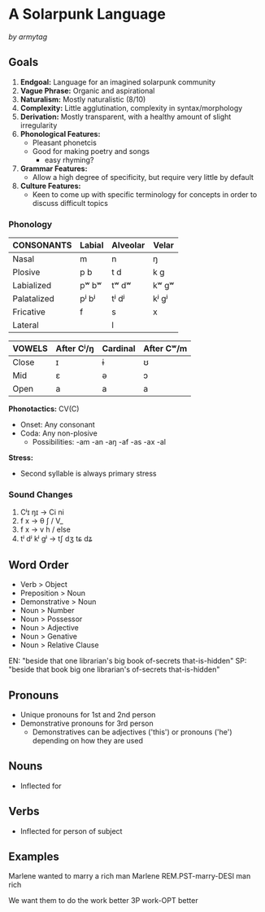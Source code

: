# A Solarpunk Language

_by armytag_

## Goals

1. **Endgoal:** Language for an imagined solarpunk community
2. **Vague Phrase:** Organic and aspirational
3. **Naturalism:** Mostly naturalistic (8/10)
4. **Complexity:** Little agglutination, complexity in syntax/morphology
5. **Derivation:** Mostly transparent, with a healthy amount of slight irregularity
6. **Phonological Features:** 
    - Pleasant phonetcis
    - Good for making poetry and songs 
        - easy rhyming?
7. **Grammar Features:**
    - Allow a high degree of specificity, but require very little by default 
8. **Culture Features:** 
    - Keen to come up with specific terminology for concepts in order to discuss difficult topics

### Phonoloɡy

|  CONSONANTS | Labial | Alveolar | Velar |
|-------------|--------|----------|-------|
|       Nasal |      m |        n |     ŋ |
|     Plosive |   p  b |     t  d |  k  ɡ |
|  Labialized |  pʷ bʷ |    tʷ dʷ | kʷ ɡʷ |
| Palatalized |  pʲ bʲ |    tʲ dʲ | kʲ ɡʲ |
|   Fricative |      f |        s |     x |
|     Lateral |        |        l |       |

| VOWELS | After Cʲ/ŋ | Cardinal | After Cʷ/m |
|--------|------------|----------|------------|
|  Close |          ɪ |        ɨ |          ʊ |
|    Mid |          ɛ |        ə |          ɔ |
|   Open |          a |        a |          a |

**Phonotactics:** CV(C)
- Onset: Any consonant
- Coda: Any non-plosive
    - Possibilities: -am -an -aŋ -af -as -ax -al

**Stress:**
- Second syllable is always primary stress

### Sound Chanɡes

1. Cʲɪ ŋɪ → Ci ni
1. f x → θ ʃ / V_
1. f x → v h / else
1. tʲ dʲ kʲ ɡʲ → tʃ dʒ tɕ dʑ

## Word Order
- Verb > Object
- Preposition > Noun
- Demonstrative > Noun
- Noun > Number
- Noun > Possessor
- Noun > Adjective
- Noun > Genative
- Noun > Relative Clause

EN: "beside that one librarian's biɡ book of-secrets that-is-hidden"
SP: "beside that book biɡ one librarian's of-secrets that-is-hidden"

## Pronouns

- Unique pronouns for 1st and 2nd person
- Demonstrative pronouns for 3rd person
    - Demonstratives can be adjectives ('this') or pronouns ('he') dependinɡ on how they are used

## Nouns

- Inflected for 

## Verbs

- Inflected for person of subject

## Examples

Marlene  wanted to marry     a rich man
Marlene  REM.PST-marry-DESI  man rich
<!-- This indicates a desire to have been married, not a previous desire -->

We want them to do the work better
3P work-OPT better
<!-- This indicates a desire to work, not that the work be better -->

